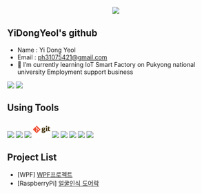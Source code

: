 <p align='center'>
  <a href="https://github.com/YiDongYeol">
    <img src="https://capsule-render.vercel.app/api?type=waving&color=gradient&fontColor=FFFFFF&height=300&section=header&text=Study%20Repository&fontSize=50"/>
  </a>
</p>

## YiDongYeol's github
- Name : Yi Dong Yeol
- Email : ph31075421@gmail.com
- 🌱 I’m currently learning IoT Smart Factory on Pukyong national university Employment support business

<img src="https://github-readme-stats.vercel.app/api?username=YiDongYeol&theme=synthwave&show_icons=true"/>
<img src="https://github-readme-stats.vercel.app/api/top-langs/?username=YiDongYeol&theme=synthwave&layout=compact"/>

<!--
## Tech Stack
<h3 align='center'>Languages</h3>
<p>
  <a href="https://github.com/YiDongYeol/StudyWPF.git" target="_blank"><img alt="C#" src="https://img.shields.io/badge/c%23-%23239120.svg?style=flat&logo=c-sharp&logoColor=white"/></a>
</p>
-->
## Using Tools
<p align='left'>
    <img height="40" src="https://img.icons8.com/color/48/000000/visual-studio-2019.png">
    <img height="40" src="https://img.icons8.com/fluent/48/000000/visual-studio-code-2019.png">
    <img height="40" src="https://d1jnx9ba8s6j9r.cloudfront.net/blog/wp-content/uploads/2019/10/logo.png">
    <img height="40" src="https://github.com/Pythunder/explore/blob/80688e429a7d4ef2fca1e82350fe8e3517d3494d/topics/git/git.png">
    <img height="40" src="https://upload.wikimedia.org/wikipedia/commons/b/b6/PuTTY_icon_128px.png">
    <img height="40" src="https://img.icons8.com/color/48/000000/raspberry-pi.png">
    <img height="40" src="https://mosquitto.org/stickers/mosquitto-mono.png">
    <img height="40" src="https://img.icons8.com/fluent/48/000000/vmware-workstation-player.png">
    <img height="40" src="https://taiwebs.com/upload/icons/vnc-connect-enterprise220-220.png">
</p>

## Project List
- [WPF] [WPF프로젝트](https://github.com/YiDongYeol/StudyWpf/tree/main/portfolio)
- [RaspberryPi] [얼굴인식 도어락](https://github.com/YiDongYeol/face_recognition_doorlock)
